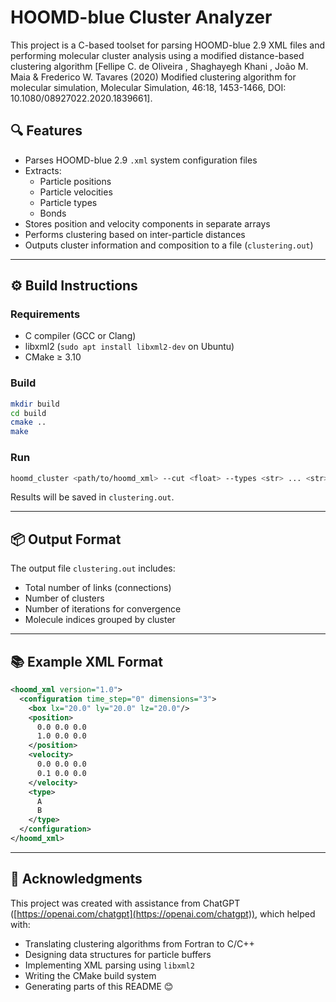 # HOOMD-blue Cluster Analyzer

This project is a C-based toolset for parsing HOOMD-blue 2.9 XML files and performing molecular cluster analysis using a modified distance-based clustering algorithm [Fellipe C. de Oliveira , Shaghayegh Khani , João M. Maia & Frederico W.
Tavares (2020) Modified clustering algorithm for molecular simulation, Molecular Simulation, 46:18, 1453-1466, DOI: 10.1080/08927022.2020.1839661].

## 🔍 Features

- Parses HOOMD-blue 2.9 `.xml` system configuration files
- Extracts:
  - Particle positions
  - Particle velocities
  - Particle types
  - Bonds
- Stores position and velocity components in separate arrays
- Performs clustering based on inter-particle distances
- Outputs cluster information and composition to a file (`clustering.out`)

---

## ⚙️ Build Instructions

### Requirements

- C compiler (GCC or Clang)
- libxml2 (`sudo apt install libxml2-dev` on Ubuntu)
- CMake ≥ 3.10

### Build

```bash
mkdir build
cd build
cmake ..
make
```

### Run

```bash
hoomd_cluster <path/to/hoomd_xml> --cut <float> --types <str> ... <str>
```

Results will be saved in `clustering.out`.

---

## 📦 Output Format

The output file `clustering.out` includes:

* Total number of links (connections)
* Number of clusters
* Number of iterations for convergence
* Molecule indices grouped by cluster

---

## 📚 Example XML Format

```xml
<hoomd_xml version="1.0">
  <configuration time_step="0" dimensions="3">
    <box lx="20.0" ly="20.0" lz="20.0"/>
    <position>
      0.0 0.0 0.0
      1.0 0.0 0.0
    </position>
    <velocity>
      0.0 0.0 0.0
      0.1 0.0 0.0
    </velocity>
    <type>
      A
      B
    </type>
  </configuration>
</hoomd_xml>
```

---

## 🤝 Acknowledgments

This project was created with assistance from ChatGPT ([https://openai.com/chatgpt](https://openai.com/chatgpt)), which helped with:

* Translating clustering algorithms from Fortran to C/C++
* Designing data structures for particle buffers
* Implementing XML parsing using `libxml2`
* Writing the CMake build system
* Generating parts of this README 😊
